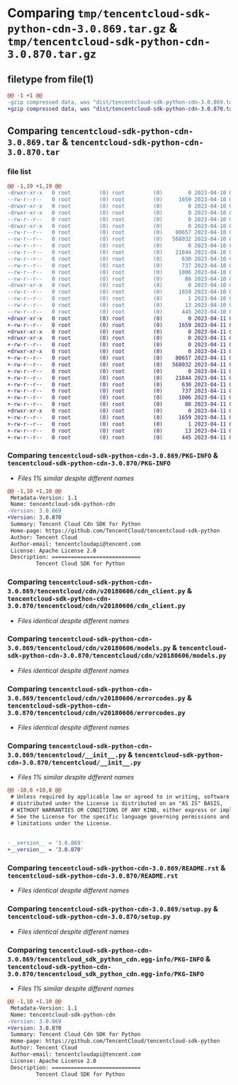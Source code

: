 # Comparing `tmp/tencentcloud-sdk-python-cdn-3.0.869.tar.gz` & `tmp/tencentcloud-sdk-python-cdn-3.0.870.tar.gz`

## filetype from file(1)

```diff
@@ -1 +1 @@
-gzip compressed data, was "dist/tencentcloud-sdk-python-cdn-3.0.869.tar", last modified: Mon Apr 10 02:57:19 2023, max compression
+gzip compressed data, was "dist/tencentcloud-sdk-python-cdn-3.0.870.tar", last modified: Tue Apr 11 03:25:42 2023, max compression
```

## Comparing `tencentcloud-sdk-python-cdn-3.0.869.tar` & `tencentcloud-sdk-python-cdn-3.0.870.tar`

### file list

```diff
@@ -1,19 +1,19 @@
-drwxr-xr-x   0 root         (0) root         (0)        0 2023-04-10 02:57:19.000000 tencentcloud-sdk-python-cdn-3.0.869/
--rw-r--r--   0 root         (0) root         (0)     1659 2023-04-10 02:57:19.000000 tencentcloud-sdk-python-cdn-3.0.869/PKG-INFO
-drwxr-xr-x   0 root         (0) root         (0)        0 2023-04-10 02:57:19.000000 tencentcloud-sdk-python-cdn-3.0.869/tencentcloud/
-drwxr-xr-x   0 root         (0) root         (0)        0 2023-04-10 02:57:19.000000 tencentcloud-sdk-python-cdn-3.0.869/tencentcloud/cdn/
--rw-r--r--   0 root         (0) root         (0)        0 2023-04-10 02:57:19.000000 tencentcloud-sdk-python-cdn-3.0.869/tencentcloud/cdn/__init__.py
-drwxr-xr-x   0 root         (0) root         (0)        0 2023-04-10 02:57:19.000000 tencentcloud-sdk-python-cdn-3.0.869/tencentcloud/cdn/v20180606/
--rw-r--r--   0 root         (0) root         (0)    80657 2023-04-10 02:57:19.000000 tencentcloud-sdk-python-cdn-3.0.869/tencentcloud/cdn/v20180606/cdn_client.py
--rw-r--r--   0 root         (0) root         (0)   568032 2023-04-10 02:57:19.000000 tencentcloud-sdk-python-cdn-3.0.869/tencentcloud/cdn/v20180606/models.py
--rw-r--r--   0 root         (0) root         (0)        0 2023-04-10 02:57:19.000000 tencentcloud-sdk-python-cdn-3.0.869/tencentcloud/cdn/v20180606/__init__.py
--rw-r--r--   0 root         (0) root         (0)    21844 2023-04-10 02:57:19.000000 tencentcloud-sdk-python-cdn-3.0.869/tencentcloud/cdn/v20180606/errorcodes.py
--rw-r--r--   0 root         (0) root         (0)      630 2023-04-10 02:57:19.000000 tencentcloud-sdk-python-cdn-3.0.869/tencentcloud/__init__.py
--rw-r--r--   0 root         (0) root         (0)      737 2023-04-10 02:57:19.000000 tencentcloud-sdk-python-cdn-3.0.869/README.rst
--rw-r--r--   0 root         (0) root         (0)     1006 2023-04-10 02:57:19.000000 tencentcloud-sdk-python-cdn-3.0.869/setup.py
--rw-r--r--   0 root         (0) root         (0)       88 2023-04-10 02:57:19.000000 tencentcloud-sdk-python-cdn-3.0.869/setup.cfg
-drwxr-xr-x   0 root         (0) root         (0)        0 2023-04-10 02:57:19.000000 tencentcloud-sdk-python-cdn-3.0.869/tencentcloud_sdk_python_cdn.egg-info/
--rw-r--r--   0 root         (0) root         (0)     1659 2023-04-10 02:57:19.000000 tencentcloud-sdk-python-cdn-3.0.869/tencentcloud_sdk_python_cdn.egg-info/PKG-INFO
--rw-r--r--   0 root         (0) root         (0)        1 2023-04-10 02:57:19.000000 tencentcloud-sdk-python-cdn-3.0.869/tencentcloud_sdk_python_cdn.egg-info/dependency_links.txt
--rw-r--r--   0 root         (0) root         (0)       13 2023-04-10 02:57:19.000000 tencentcloud-sdk-python-cdn-3.0.869/tencentcloud_sdk_python_cdn.egg-info/top_level.txt
--rw-r--r--   0 root         (0) root         (0)      445 2023-04-10 02:57:19.000000 tencentcloud-sdk-python-cdn-3.0.869/tencentcloud_sdk_python_cdn.egg-info/SOURCES.txt
+drwxr-xr-x   0 root         (0) root         (0)        0 2023-04-11 03:25:42.000000 tencentcloud-sdk-python-cdn-3.0.870/
+-rw-r--r--   0 root         (0) root         (0)     1659 2023-04-11 03:25:42.000000 tencentcloud-sdk-python-cdn-3.0.870/PKG-INFO
+drwxr-xr-x   0 root         (0) root         (0)        0 2023-04-11 03:25:42.000000 tencentcloud-sdk-python-cdn-3.0.870/tencentcloud/
+drwxr-xr-x   0 root         (0) root         (0)        0 2023-04-11 03:25:42.000000 tencentcloud-sdk-python-cdn-3.0.870/tencentcloud/cdn/
+-rw-r--r--   0 root         (0) root         (0)        0 2023-04-11 03:25:42.000000 tencentcloud-sdk-python-cdn-3.0.870/tencentcloud/cdn/__init__.py
+drwxr-xr-x   0 root         (0) root         (0)        0 2023-04-11 03:25:42.000000 tencentcloud-sdk-python-cdn-3.0.870/tencentcloud/cdn/v20180606/
+-rw-r--r--   0 root         (0) root         (0)    80657 2023-04-11 03:25:42.000000 tencentcloud-sdk-python-cdn-3.0.870/tencentcloud/cdn/v20180606/cdn_client.py
+-rw-r--r--   0 root         (0) root         (0)   568032 2023-04-11 03:25:42.000000 tencentcloud-sdk-python-cdn-3.0.870/tencentcloud/cdn/v20180606/models.py
+-rw-r--r--   0 root         (0) root         (0)        0 2023-04-11 03:25:42.000000 tencentcloud-sdk-python-cdn-3.0.870/tencentcloud/cdn/v20180606/__init__.py
+-rw-r--r--   0 root         (0) root         (0)    21844 2023-04-11 03:25:42.000000 tencentcloud-sdk-python-cdn-3.0.870/tencentcloud/cdn/v20180606/errorcodes.py
+-rw-r--r--   0 root         (0) root         (0)      630 2023-04-11 03:25:42.000000 tencentcloud-sdk-python-cdn-3.0.870/tencentcloud/__init__.py
+-rw-r--r--   0 root         (0) root         (0)      737 2023-04-11 03:25:42.000000 tencentcloud-sdk-python-cdn-3.0.870/README.rst
+-rw-r--r--   0 root         (0) root         (0)     1006 2023-04-11 03:25:42.000000 tencentcloud-sdk-python-cdn-3.0.870/setup.py
+-rw-r--r--   0 root         (0) root         (0)       88 2023-04-11 03:25:42.000000 tencentcloud-sdk-python-cdn-3.0.870/setup.cfg
+drwxr-xr-x   0 root         (0) root         (0)        0 2023-04-11 03:25:42.000000 tencentcloud-sdk-python-cdn-3.0.870/tencentcloud_sdk_python_cdn.egg-info/
+-rw-r--r--   0 root         (0) root         (0)     1659 2023-04-11 03:25:42.000000 tencentcloud-sdk-python-cdn-3.0.870/tencentcloud_sdk_python_cdn.egg-info/PKG-INFO
+-rw-r--r--   0 root         (0) root         (0)        1 2023-04-11 03:25:42.000000 tencentcloud-sdk-python-cdn-3.0.870/tencentcloud_sdk_python_cdn.egg-info/dependency_links.txt
+-rw-r--r--   0 root         (0) root         (0)       13 2023-04-11 03:25:42.000000 tencentcloud-sdk-python-cdn-3.0.870/tencentcloud_sdk_python_cdn.egg-info/top_level.txt
+-rw-r--r--   0 root         (0) root         (0)      445 2023-04-11 03:25:42.000000 tencentcloud-sdk-python-cdn-3.0.870/tencentcloud_sdk_python_cdn.egg-info/SOURCES.txt
```

### Comparing `tencentcloud-sdk-python-cdn-3.0.869/PKG-INFO` & `tencentcloud-sdk-python-cdn-3.0.870/PKG-INFO`

 * *Files 1% similar despite different names*

```diff
@@ -1,10 +1,10 @@
 Metadata-Version: 1.1
 Name: tencentcloud-sdk-python-cdn
-Version: 3.0.869
+Version: 3.0.870
 Summary: Tencent Cloud Cdn SDK for Python
 Home-page: https://github.com/TencentCloud/tencentcloud-sdk-python
 Author: Tencent Cloud
 Author-email: tencentcloudapi@tencent.com
 License: Apache License 2.0
 Description: ============================
         Tencent Cloud SDK for Python
```

### Comparing `tencentcloud-sdk-python-cdn-3.0.869/tencentcloud/cdn/v20180606/cdn_client.py` & `tencentcloud-sdk-python-cdn-3.0.870/tencentcloud/cdn/v20180606/cdn_client.py`

 * *Files identical despite different names*

### Comparing `tencentcloud-sdk-python-cdn-3.0.869/tencentcloud/cdn/v20180606/models.py` & `tencentcloud-sdk-python-cdn-3.0.870/tencentcloud/cdn/v20180606/models.py`

 * *Files identical despite different names*

### Comparing `tencentcloud-sdk-python-cdn-3.0.869/tencentcloud/cdn/v20180606/errorcodes.py` & `tencentcloud-sdk-python-cdn-3.0.870/tencentcloud/cdn/v20180606/errorcodes.py`

 * *Files identical despite different names*

### Comparing `tencentcloud-sdk-python-cdn-3.0.869/tencentcloud/__init__.py` & `tencentcloud-sdk-python-cdn-3.0.870/tencentcloud/__init__.py`

 * *Files 1% similar despite different names*

```diff
@@ -10,8 +10,8 @@
 # Unless required by applicable law or agreed to in writing, software
 # distributed under the License is distributed on an "AS IS" BASIS,
 # WITHOUT WARRANTIES OR CONDITIONS OF ANY KIND, either express or implied.
 # See the License for the specific language governing permissions and
 # limitations under the License.
 
 
-__version__ = '3.0.869'
+__version__ = '3.0.870'
```

### Comparing `tencentcloud-sdk-python-cdn-3.0.869/README.rst` & `tencentcloud-sdk-python-cdn-3.0.870/README.rst`

 * *Files identical despite different names*

### Comparing `tencentcloud-sdk-python-cdn-3.0.869/setup.py` & `tencentcloud-sdk-python-cdn-3.0.870/setup.py`

 * *Files identical despite different names*

### Comparing `tencentcloud-sdk-python-cdn-3.0.869/tencentcloud_sdk_python_cdn.egg-info/PKG-INFO` & `tencentcloud-sdk-python-cdn-3.0.870/tencentcloud_sdk_python_cdn.egg-info/PKG-INFO`

 * *Files 1% similar despite different names*

```diff
@@ -1,10 +1,10 @@
 Metadata-Version: 1.1
 Name: tencentcloud-sdk-python-cdn
-Version: 3.0.869
+Version: 3.0.870
 Summary: Tencent Cloud Cdn SDK for Python
 Home-page: https://github.com/TencentCloud/tencentcloud-sdk-python
 Author: Tencent Cloud
 Author-email: tencentcloudapi@tencent.com
 License: Apache License 2.0
 Description: ============================
         Tencent Cloud SDK for Python
```

